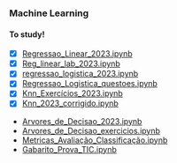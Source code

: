### Machine Learning

#### To study!

- [x] [Regressao_Linear_2023.ipynb](https://colab.research.google.com/github/gustavogrds/TIC/blob/master/Regressao_Linear_2023.ipynb)
- [x] [Reg_linear_lab_2023.ipynb](https://colab.research.google.com/drive/1NmQzs1Op6d7tWQjtmZPUq9GwX4-Sdak3?usp=sharing)
- [x] [regressao_logistica_2023.ipynb](https://colab.research.google.com/github/gustavogrds/TIC/blob/master/regressao_logistica_2023.ipynb)
- [x] [Regressao_Logistica_questoes.ipynb](https://colab.research.google.com/github/gustavogrds/TIC/blob/master/Regressao_Logistica_questoes.ipynb)
- [x] [Knn_Exercícios_2023.ipynb](https://colab.research.google.com/github/gustavogrds/TIC/blob/master/Knn_Exerc%C3%ADcios_2023.ipynb)
- [x] [Knn_2023_corrigido.ipynb](https://colab.research.google.com/github/gustavogrds/TIC/blob/master/Knn_2023_corrigido.ipynb)
- [Arvores_de_Decisao_2023.ipynb](https://colab.research.google.com/github/gustavogrds/TIC/blob/master/Arvores_de_Decisao_2023.ipynb)
- [Arvores_de_Decisao_exercicios.ipynb](https://colab.research.google.com/github/gustavogrds/TIC/blob/master/Arvores_de_Decisao_exercicios.ipynb)
- [Metricas_Avaliação_Classificação.ipynb](https://colab.research.google.com/github/gustavogrds/TIC/blob/master/Metricas_Avalia%C3%A7%C3%A3o_Classifica%C3%A7%C3%A3o.ipynb)
- [Gabarito_Prova_TIC.ipynb](https://colab.research.google.com/drive/1xkBFSCdMb1kw6PIjN2t2Tnh3EqOGY-_5?usp=sharing#scrollTo=-csgDmWX3BlO)
